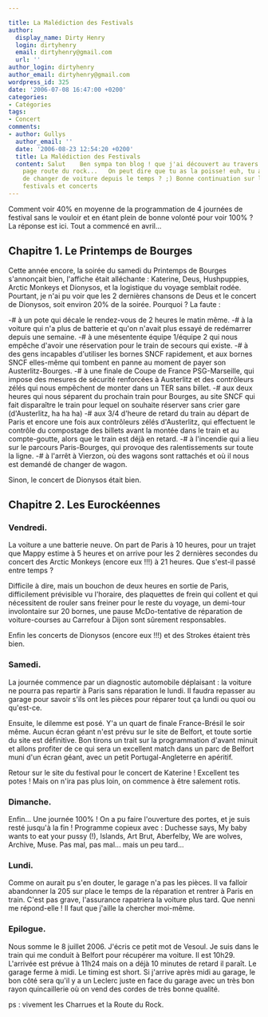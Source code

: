 ```yaml
---

title: La Malédiction des Festivals
author:
  display_name: Dirty Henry
  login: dirtyhenry
  email: dirtyhenry@gmail.com
  url: ''
author_login: dirtyhenry
author_email: dirtyhenry@gmail.com
wordpress_id: 325
date: '2006-07-08 16:47:00 +0200'
categories:
- Catégories
tags:
- Concert
comments:
- author: Gullys
  author_email: ''
  date: '2006-08-23 12:54:20 +0200'
  title: La Malédiction des Festivals
  content: Salut    Ben sympa ton blog ! que j'ai découvert au travers des surf sur
    page route du rock...   On peut dire que tu as la poisse! euh, tu as pas décider
    de changer de voiture depuis le temps ? ;) Bonne continuation sur la route des
    festivals et concerts
---
```

Comment voir 40% en moyenne de la programmation de 4 journées de festival sans le vouloir et en étant plein de bonne volonté pour voir 100% ? La réponse est ici. Tout a commencé en avril...

<h2>Chapitre 1. Le Printemps de Bourges</h2>

Cette année encore, la soirée du samedi du Printemps de Bourges s'annonçait bien, l'affiche était alléchante : Katerine, Deus, Hushpuppies, Arctic Monkeys et Dionysos, et la logistique du voyage semblait rodée. Pourtant, je n'ai pu voir que les 2 dernières chansons de Deus et le concert de Dionysos, soit environ 20% de la soirée. Pourquoi ? La faute :

-# à un pote qui décale le rendez-vous de 2 heures le matin même.
-# à la voiture qui n'a plus de batterie et qu'on n'avait plus essayé de redémarrer depuis une semaine.
-# à une mésentente équipe 1/équipe 2 qui nous empêche d'avoir une réservation pour le train de secours qui existe.
-# à des gens incapables d'utiliser les bornes SNCF rapidement, et aux bornes SNCF elles-même qui tombent en panne au moment de payer son Austerlitz-Bourges.
-# à une finale de Coupe de France PSG-Marseille, qui impose des mesures de sécurité renforcées à Austerlitz et des contrôleurs zélés qui nous empêchent de monter dans un TER sans billet.
-# aux deux heures qui nous séparent du prochain train pour Bourges, au site SNCF qui fait disparaître le train pour lequel on souhaite réserver sans crier gare (d'Austerlitz, ha ha ha)
-# aux 3/4 d'heure de retard du train au départ de Paris et encore une fois aux contrôleurs zélés d'Austerlitz, qui effectuent le contrôle du compostage des billets avant la montée dans le train et au compte-goutte, alors que le train est déjà en retard.
-# à l'incendie qui a lieu sur le parcours Paris-Bourges, qui provoque des ralentissements sur toute la ligne.
-# à l'arrêt à Vierzon, où des wagons sont rattachés et où il nous est demandé de changer de wagon.

Sinon, le concert de Dionysos était bien.

<h2>Chapitre 2. Les Eurockéennes</h2>

<h3>Vendredi.</h3>

La voiture a une batterie neuve. On part de Paris à 10 heures, pour un trajet que Mappy estime à 5 heures et on arrive pour les 2 dernières secondes du concert des Arctic Monkeys (encore eux !!!) à 21 heures. Que s'est-il passé entre temps ?

Difficile à dire, mais un bouchon de deux heures en sortie de Paris, difficilement prévisible vu l'horaire, des plaquettes de frein qui collent et qui nécessitent de rouler sans freiner pour le reste du voyage, un demi-tour involontaire sur 20 bornes, une pause McDo-tentative de réparation de voiture-courses au Carrefour à Dijon sont sûrement responsables.

Enfin les concerts de Dionysos (encore eux !!!) et des Strokes étaient très bien.

<h3>Samedi.</h3>

La journée commence par un diagnostic automobile déplaisant : la voiture ne pourra pas repartir à Paris sans réparation le lundi. Il faudra repasser au garage pour savoir s'ils ont les pièces pour réparer tout ça lundi ou quoi ou qu'est-ce. 

Ensuite, le dilemme est posé. Y'a un quart de finale France-Brésil le soir même. Aucun écran géant n'est prévu sur le site de Belfort, et toute sortie du site est définitive. Bon tirons un trait sur la programmation d'avant minuit et allons profiter de ce qui sera un excellent match dans un parc de Belfort muni d'un écran géant, avec un petit Portugal-Angleterre en apéritif.

Retour sur le site du festival pour le concert de Katerine ! Excellent tes potes ! Mais on n'ira pas plus loin, on commence à être salement rotis.

<h3>Dimanche.</h3>

Enfin... Une journée 100% ! On a pu faire l'ouverture des portes, et je suis resté jusqu'à la fin ! Programme copieux avec : Duchesse says, My baby wants to eat your pussy (!), Islands, Art Brut, Aberfelby, We are wolves, Archive, Muse. Pas mal, pas mal... mais un peu tard...

<h3>Lundi.</h3>

Comme on aurait pu s'en douter, le garage n'a pas les pièces. Il va falloir abandonner la 205 sur place le temps de la réparation et rentrer à Paris en train. C'est pas grave, l'assurance rapatriera la voiture plus tard. Que nenni me répond-elle ! Il faut que j'aille la chercher moi-même.

<h3>Epilogue.</h3>

Nous somme le 8 juillet 2006. J'écris ce petit mot de Vesoul. Je suis dans le train qui me conduit à Belfort pour récupérer ma voiture. Il est 10h29. L'arrivée est prévue à 11h24 mais on a déjà 10 minutes de retard il paraît. Le garage ferme à midi. Le timing est short. Si j'arrive après midi au garage, le bon côté sera qu'il y a un Leclerc juste en face du garage avec un très bon rayon quincaillerie où on vend des cordes de très bonne qualité.

ps : vivement les Charrues et la Route du Rock.
